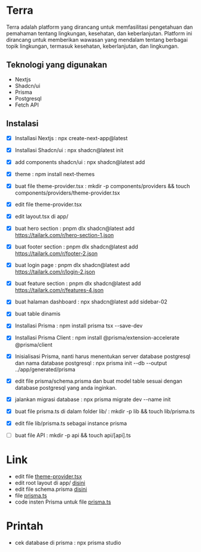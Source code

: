 # Terra

Terra adalah platform yang dirancang untuk memfasilitasi pengetahuan dan pemahaman tentang lingkungan, kesehatan, dan keberlanjutan. Platform ini dirancang untuk memberikan wawasan yang mendalam tentang berbagai topik lingkungan, termasuk kesehatan, keberlanjutan, dan lingkungan.

## Teknologi yang digunakan

- Nextjs
- Shadcn/ui
- Prisma
- Postgresql
- Fetch API

## Instalasi

- [x] Installasi Nextjs : npx create-next-app@latest
- [x] Installasi Shadcn/ui : npx shadcn@latest init
- [x] add components shadcn/ui : npx shadcn@latest add
- [x] theme : npm install next-themes
- [x] buat file theme-provider.tsx : mkdir -p components/providers && touch components/providers/theme-provider.tsx
- [x] edit file theme-provider.tsx
- [x] edit layout.tsx di app/
- [x] buat hero section : pnpm dlx shadcn@latest add https://tailark.com/r/hero-section-1.json
- [x] buat footer section : pnpm dlx shadcn@latest add https://tailark.com/r/footer-2.json
- [x] buat login page : pnpm dlx shadcn@latest add https://tailark.com/r/login-2.json
- [x] buat feature section : pnpm dlx shadcn@latest add https://tailark.com/r/features-4.json
- [x] buat halaman dashboard : npx shadcn@latest add sidebar-02
- [x] buat table dinamis

- [x] Installasi Prisma : npm install prisma tsx --save-dev
- [x] Installasi Prisma Client : npm install @prisma/extension-accelerate @prisma/client
- [x] Inisialisasi Prisma, nanti harus menentukan server database postgresql dan nama database postgresql : npx prisma init --db --output ../app/generated/prisma
- [x] edit file prisma/schema.prisma dan buat model table sesuai dengan database postgresql yang anda inginkan.
- [x] jalankan migrasi database : npx prisma migrate dev --name init
- [x] buat file prisma.ts di dalam folder lib/ : mkdir -p lib && touch lib/prisma.ts
- [x] edit file lib/prisma.ts sebagai instance prisma
- [ ] buat file API : mkdir -p api && touch api/[api].ts

# Link

- edit file [theme-provider.tsx](https://ui.shadcn.com/docs/dark-mode/next#create-a-theme-provider)
- edit root layout di app/ [disini](ui.shadcn.com/docs/dark-mode/next#wrap-your-root-layout)
- edit file schema.prisma [disini](https://www.prisma.io/docs/guides/nextjs#22-define-your-prisma-schema)
- file [prisma.ts](https://www.prisma.io/docs/guides/nextjs#25-set-up-prisma-client)
- code insten Prisma untuk file [prisma.ts](https://www.prisma.io/docs/guides/nextjs#25-set-up-prisma-client)

# Printah

- cek database di prisma : npx prisma studio
